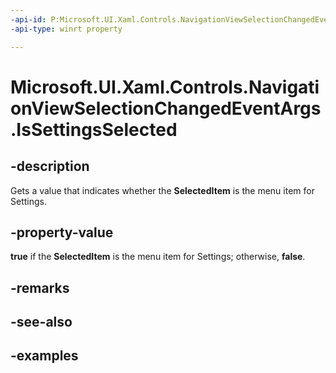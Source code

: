 ```yaml
---
-api-id: P:Microsoft.UI.Xaml.Controls.NavigationViewSelectionChangedEventArgs.IsSettingsSelected
-api-type: winrt property

---
```

<!-- Property syntax.
public bool IsSettingsSelected { get; }
-->

# Microsoft.UI.Xaml.Controls.NavigationViewSelectionChangedEventArgs.IsSettingsSelected


## -description

Gets a value that indicates whether the **SelectedItem** is the menu item for Settings.


## -property-value

**true** if the **SelectedItem** is the menu item for Settings; otherwise, **false**.


## -remarks


## -see-also


## -examples


